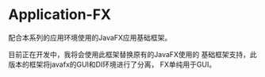 # Application-FX

配合本系列的应用环境使用的JavaFX应用基础框架。

目前正在开发中，我将会使用此框架替换原有的JavaFX使用的
基础框架支持，此版本的框架将javafx的GUI和DI环境进行了分离，
FX单纯用于GUI。

